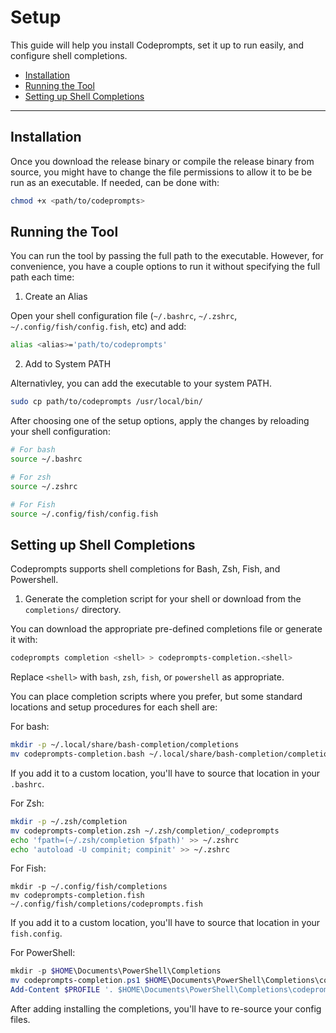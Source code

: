 # Setup

This guide will help you install Codeprompts, set it up to run easily, and configure shell completions.

- [Installation](#installation)
- [Running the Tool](#running-the-tool)
- [Setting up Shell Completions](#setting-up-shell-completions)

---

## Installation

Once you download the release binary or compile the release binary from source, you might have to change the file permissions to allow it to be be run as an executable. If needed, can be done with:

```bash
chmod +x <path/to/codeprompts>
```

## Running the Tool

You can run the tool by passing the full path to the executable. However, for convenience, you have a couple options to run it without specifying the full path each time:

1. Create an Alias

Open your shell configuration file (`~/.bashrc`, `~/.zshrc`, `~/.config/fish/config.fish`, etc) and add: 

```bash
alias <alias>='path/to/codeprompts'
```

2. Add to System PATH

Alternativley, you can add the executable to your system PATH.

```bash
sudo cp path/to/codeprompts /usr/local/bin/
```

After choosing one of the setup options, apply the changes by reloading your shell configuration:

```bash
# For bash
source ~/.bashrc

# For zsh
source ~/.zshrc

# For Fish
source ~/.config/fish/config.fish
```

## Setting up Shell Completions

Codeprompts supports shell completions for Bash, Zsh, Fish, and Powershell.

1. Generate the completion script for your shell or download from the `completions/` directory.

You can download the appropriate pre-defined completions file or generate it with:

```bash
codeprompts completion <shell> > codeprompts-completion.<shell>
```

Replace `<shell>` with `bash`, `zsh`, `fish`, or `powershell` as appropriate. 

You can place completion scripts where you prefer, but some standard locations and setup procedures for each shell are: 

For bash: 

```bash
mkdir -p ~/.local/share/bash-completion/completions
mv codeprompts-completion.bash ~/.local/share/bash-completion/completions
```

If you add it to a custom location, you'll have to source that location in your `.bashrc`.

For Zsh:
```bash
mkdir -p ~/.zsh/completion
mv codeprompts-completion.zsh ~/.zsh/completion/_codeprompts
echo 'fpath=(~/.zsh/completion $fpath)' >> ~/.zshrc
echo 'autoload -U compinit; compinit' >> ~/.zshrc
```

For Fish:
```fish
mkdir -p ~/.config/fish/completions
mv codeprompts-completion.fish ~/.config/fish/completions/codeprompts.fish
```

If you add it to a custom location, you'll have to source that location in your `fish.config`.

For PowerShell:
```ps1
mkdir -p $HOME\Documents\PowerShell\Completions
mv codeprompts-completion.ps1 $HOME\Documents\PowerShell\Completions\codeprompts.ps1
Add-Content $PROFILE '. $HOME\Documents\PowerShell\Completions\codeprompts.ps1'
```

After adding installing the completions, you'll have to re-source your config files.
